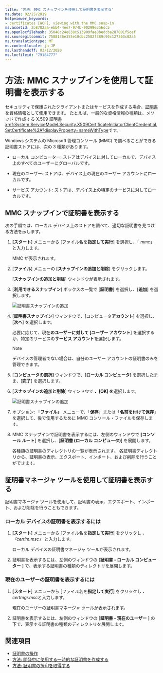 ```yaml
---
title: '方法: MMC スナップインを使用して証明書を表示する'
ms.date: 02/25/2019
helpviewer_keywords:
- certificates [WCF], viewing with the MMC snap-in
ms.assetid: 2b8782aa-ebb4-4ee7-974b-90299e356dc5
ms.openlocfilehash: 35048c24e838c513909fae8bedcba287001f5cef
ms.sourcegitcommit: 7588136e355e10cbc2582f389c90c127363c02a5
ms.translationtype: MT
ms.contentlocale: ja-JP
ms.lasthandoff: 03/12/2020
ms.locfileid: "79184777"
---
```

# <a name="how-to-view-certificates-with-the-mmc-snap-in"></a>方法: MMC スナップインを使用して証明書を表示する
セキュリティで保護されたクライアントまたはサービスを作成する場合、[証明書](working-with-certificates.md)を資格情報として使用できます。 たとえば、一般的な資格情報の種類は、メソッドで作成する X.509 証明書<xref:System.ServiceModel.Security.X509CertificateInitiatorClientCredential.SetCertificate%2A?displayProperty=nameWithType>です。

Windows システムの Microsoft 管理コンソール (MMC) で調べることができる証明書ストアには、次の 3 種類があります。

- ローカル コンピューター: ストアはデバイスに対してローカルで、デバイス上のすべてのユーザーにグローバルです。

- 現在のユーザー: ストアは、デバイス上の現在のユーザー アカウントにローカルです。

- サービス アカウント: ストアは、デバイス上の特定のサービスに対してローカルです。

## <a name="view-certificates-in-the-mmc-snap-in"></a>MMC スナップインで証明書を表示する

次の手順では、ローカル デバイス上のストアを調べて、適切な証明書を見つける方法を示します。
  
1. **[スタート]** メニューから [ファイル名を**指定して実行**] を選択し、「 *mmc*」と入力します。

    MMC が表示されます。
  
2. [**ファイル]** メニューの [**スナップインの追加と削除**] をクリックします。

    [**スナップインの追加と削除**] ウィンドウが表示されます。
  
3. [**利用できるスナップイン**] ボックスの一覧で [**証明書**] を選択し、[**追加**] を選択します。  

    ![証明書スナップインの追加](./media/mmc-add-certificate-snap-in.png)
  
4. [**証明書スナップイン**] ウィンドウで、[コンピュータ**アカウント**] を選択し、[**次へ**] を選択します。
  
    必要に応じて、現在**のユーザーに対して [ユーザー アカウント**] を選択するか、特定のサービスの**サービス アカウント**を選択します。

    > [!NOTE]
    > デバイスの管理者でない場合は、自分のユーザー アカウントの証明書のみを管理できます。
  
5. [**コンピュータの選択]** ウィンドウで、[**ローカル コンピュータ**] を選択したまま、[**完了**] を選択します。  
  
6. [**スナップインの追加と削除**] ウィンドウで **、[OK] を**選択します。  
  
    ![証明書スナップインの追加](./media/mmc-certificate-snap-in-selected.png)

7. オプション: 「**ファイル」** メニューで、「**保存**」または「**名前を付けて保存**」を選択して、後で使用するために MMC コンソール・ファイルを保存します。  

8. MMC スナップインで証明書を表示するには、左側のウィンドウで **[コンソール ルート**] を選択し、[**証明書 (ローカル コンピュータ)]** を展開します。

    各種類の証明書のディレクトリの一覧が表示されます。 各証明書ディレクトリから、証明書の表示、エクスポート、インポート、および削除を行うことができます。

## <a name="view-certificates-with-the-certificate-manager-tool"></a>証明書マネージャ ツールを使用して証明書を表示する

証明書マネージャ ツールを使用して、証明書の表示、エクスポート、インポート、および削除を行うこともできます。

### <a name="to-view-certificates-for-the-local-device"></a>ローカル デバイスの証明書を表示するには

1. **[スタート]** メニューから [ファイル名を**指定して実行**] をクリックし *、「certlm.msc」* と入力します。

    ローカル デバイスの証明書マネージャ ツールが表示されます。
  
2. 証明書を表示するには、左側のウィンドウの [**証明書 - ローカル コンピューター** ] で、表示する証明書の種類のディレクトリを展開します。

### <a name="to-view-certificates-for-the-current-user"></a>現在のユーザーの証明書を表示するには

1. **[スタート]** メニューから [ファイル名を**指定して実行**] をクリックし *、certmgr.msc*と入力します。

    現在のユーザーの証明書マネージャ ツールが表示されます。
  
2. 証明書を表示するには、左側のウィンドウの [**証明書 - 現在のユーザー** ] の下で、表示する証明書の種類のディレクトリを展開します。

## <a name="see-also"></a>関連項目

- [証明書の操作](working-with-certificates.md)
- [方法: 開発中に使用する一時的な証明書を作成する](how-to-create-temporary-certificates-for-use-during-development.md)
- [方法: 証明書の拇印を取得する](how-to-retrieve-the-thumbprint-of-a-certificate.md)
